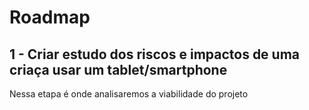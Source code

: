 # Roadmap

## 1 - Criar estudo dos riscos e impactos de uma criaça usar um tablet/smartphone
Nessa etapa é onde analisaremos a viabilidade do projeto